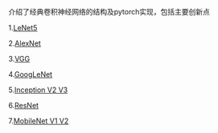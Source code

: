 介绍了经典卷积神经网络的结构及pytorch实现，包括主要创新点

1.[LeNet5](https://github.com/gdww97/CNN/blob/master/tutorials/LeNet5.pdf)

2.[AlexNet](https://github.com/gdww97/CNN/blob/master/tutorials/AlexNet.pdf)

3.[VGG](https://github.com/gdww97/CNN/blob/master/tutorials/VGG.pdf)

4.[GoogLeNet](https://github.com/gdww97/CNN/blob/master/tutorials/GoogLeNet.pdf)

5.[Inception V2 V3](https://github.com/gdww97/CNN/blob/master/tutorials/Inception%20V2%20V3.pdf)

6.[ResNet]()

7.[MobileNet V1 V2]()